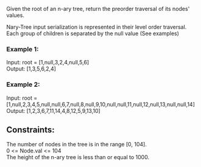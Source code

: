 Given the root of an n-ary tree, return the preorder traversal of its nodes' values.  

Nary-Tree input serialization is represented in their level order traversal. Each group of children is separated by the null value (See examples)  

 

### Example 1:  



Input: root = [1,null,3,2,4,null,5,6]  
Output: [1,3,5,6,2,4]  
### Example 2:  



Input: root = [1,null,2,3,4,5,null,null,6,7,null,8,null,9,10,null,null,11,null,12,null,13,null,null,14]  
Output: [1,2,3,6,7,11,14,4,8,12,5,9,13,10]  
 

## Constraints:  

The number of nodes in the tree is in the range [0, 104].  
0 <= Node.val <= 104  
The height of the n-ary tree is less than or equal to 1000.  
